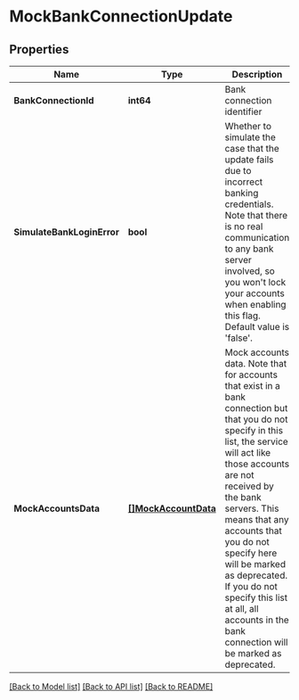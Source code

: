 # MockBankConnectionUpdate

## Properties
Name | Type | Description | Notes
------------ | ------------- | ------------- | -------------
**BankConnectionId** | **int64** | Bank connection identifier | [default to null]
**SimulateBankLoginError** | **bool** | Whether to simulate the case that the update fails due to incorrect banking credentials. Note that there is no real communication to any bank server involved, so you won&#39;t lock your accounts when enabling this flag. Default value is &#39;false&#39;. | [optional] [default to null]
**MockAccountsData** | [**[]MockAccountData**](MockAccountData.md) | Mock accounts data. Note that for accounts that exist in a bank connection but that you do not specify in this list, the service will act like those accounts are not received by the bank servers. This means that any accounts that you do not specify here will be marked as deprecated. If you do not specify this list at all, all accounts in the bank connection will be marked as deprecated. | [optional] [default to null]

[[Back to Model list]](../README.md#documentation-for-models) [[Back to API list]](../README.md#documentation-for-api-endpoints) [[Back to README]](../README.md)


